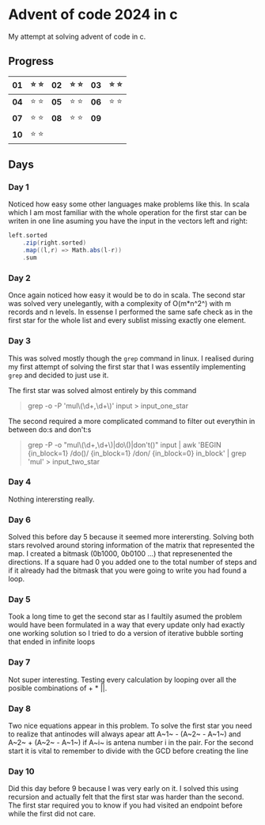 # Advent of code 2024 in c
My attempt at solving advent of code in c. 

## Progress


| 01 | :star: :star: | 02 | :star: :star: | 03 | :star: :star: |
| -- | ----- | - | - | - | - |
| **04** | :star: :star: | **05** | :star: :star: | **06** | :star: :star:|
| **07** | :star: :star: | **08** | :star: :star: | **09** ||
| **10** | :star: :star: ||||

## Days
### Day 1
Noticed how easy some other languages make problems like this. In scala which I am most familiar with the whole operation for the first star can be writen in one line asuming you have the input in the vectors left and right:
```scala
left.sorted
    .zip(right.sorted)
    .map((l,r) => Math.abs(l-r))
    .sum
```
### Day 2
Once again noticed how easy it would be to do in scala. The second star was solved very unelegantly, with a complexity of O(m*n^2^) with m records and n levels. In essense I performed the same safe check as in the first star for the whole list and every sublist missing exactly one element.

### Day 3
This was solved mostly though the `grep` command in linux. I realised during my first attempt of solving the first star that I was essentily implementing `grep` and decided to just use it.

The first star was solved almost entirely by this command
> grep -o -P 'mul\\(\d+,\d+\\)' input > input_one_star

The second required a more complicated command to filter out everythin in between do:s and don't:s
> grep -P -o "mul\\(\d+,\d+\\)|do\\(\)|don't\(\)" input | awk 'BEGIN {in_block=1} /do\(\)/ {in_block=1} /don/ {in_block=0} in_block' | grep 'mul' > input_two_star

### Day 4
Nothing interersting really.

### Day 6
Solved this before day 5 because it seemed more interersting. Solving both stars revolved around storing information of the matrix that represented the map. I created a bitmask (0b1000, 0b0100 ...) that represenented the directions. If a square had 0 you added one  to the total number of steps and if it already had the bitmask that you were going to write you had found a loop.

### Day 5
Took a long time to get the second star as I faultily asumed the problem would have been formulated in a way that every update only had exactly one working solution so I tried to do a version of iterative bubble sorting that ended in infinite loops

### Day 7
Not super interesting. Testing every calculation by looping over all the posible combinations of + * ||. 

### Day 8
Two nice equations appear in this problem. To solve the first star you need to realize that antinodes will always apear att A~1~ - (A~2~ - A~1~) and A~2~ + (A~2~ - A~1~) if A~i~ is antena number i in the pair. For the second start it is vital to remember to divide with the GCD before creating the line

### Day 10
Did this day before 9 because I was very early on it. I solved this using recursion and actually felt that the first star was harder than the second. The first star required you to know if you had visited an endpoint before while the first did not care.